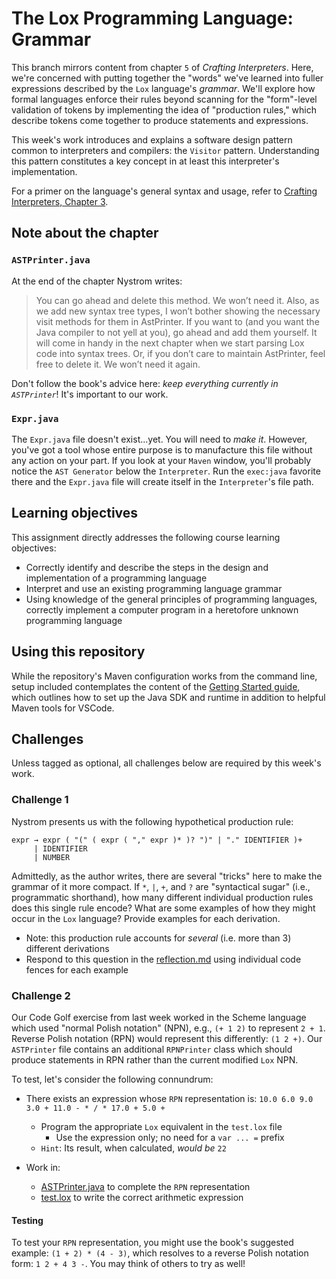 # The Lox Programming Language: Grammar

This branch mirrors content from chapter `5` of _Crafting Interpreters_. Here, we're concerned
with putting together the "words" we've learned into fuller expressions described by the `Lox`
language's _grammar_. We'll explore how formal languages enforce their rules beyond scanning
for the "form"-level validation of tokens by implementing the idea of "production rules," which
describe tokens come together to produce statements and expressions.

This week's work introduces and explains a software design pattern common to interpreters and
compilers: the `Visitor` pattern. Understanding this pattern constitutes a key concept in at
least this interpreter's implementation. 

For a primer on the language's general syntax and usage, refer to 
[Crafting Interpreters, Chapter 3](https://www.craftinginterpreters.com/the-lox-language.html).

## Note about the chapter

### `ASTPrinter.java`

At the end of the chapter Nystrom writes:

> You can go ahead and delete this method. We won’t need it. Also, as we add new syntax tree types, 
> I won’t bother showing the necessary visit methods for them in AstPrinter. If you want to (and you 
> want the Java compiler to not yell at you), go ahead and add them yourself. It will come in handy 
> in the next chapter when we start parsing Lox code into syntax trees. Or, if you don’t care to maintain 
> AstPrinter, feel free to delete it. We won’t need it again.

Don't follow the book's advice here: _keep everything currently in `ASTPrinter`_! It's important to our work.

### `Expr.java`

The `Expr.java` file doesn't exist...yet. You will need to _make it_. However, you've got a tool whose entire
purpose is to manufacture this file without any action on your part. If you look at your `Maven` window, you'll
probably notice the `AST Generator` below the `Interpreter`. Run the `exec:java` favorite
there and the `Expr.java` file will create itself in the `Interpreter`'s file path.

## Learning objectives

This assignment directly addresses the following course learning objectives:

* Correctly identify and describe the steps in the design and implementation of a programming language
* Interpret and use an existing programming language grammar
* Using knowledge of the general principles of programming languages, correctly implement a computer program in a heretofore unknown programming language

## Using this repository

While the repository's Maven configuration works from the command line, setup included contemplates
the content of the [Getting Started guide](wiki/Getting-Started), which outlines how to set
up the Java SDK and runtime in addition to helpful Maven tools for VSCode.

## Challenges

Unless tagged as optional, all challenges below are required by this week's work.

### Challenge 1

Nystrom presents us with the following hypothetical production rule:
```
expr → expr ( "(" ( expr ( "," expr )* )? ")" | "." IDENTIFIER )+
     | IDENTIFIER
     | NUMBER
```
Admittedly, as the author writes, there are several "tricks" here to make the grammar of it more compact.
If `*`, `|`, `+`, and `?` are "syntactical sugar" (i.e., programmatic shorthand), how many different 
individual production rules does this single rule encode? What are some examples of how they might occur
in the `Lox` language? Provide examples for each derivation.
* Note: this production rule accounts for _several_ (i.e. more than 3) different derivations
* Respond to this question in the [reflection.md](docs/reflection.md) using individual code fences
for each example

### Challenge 2

Our Code Golf exercise from last week worked in the Scheme language which used "normal Polish notation" 
(NPN), e.g., `(+ 1 2)` to represent `2 + 1`. Reverse Polish notation (RPN) would represent this differently: 
`(1 2 +)`. Our `ASTPrinter` file contains an additional `RPNPrinter` class which should produce statements 
in RPN rather than the current modified `Lox` NPN. 

To test, let's consider the following connundrum:
* There exists an expression whose `RPN` representation is: `10.0 6.0 9.0 3.0 + 11.0 - * / * 17.0 + 5.0 +`
  * Program the appropriate `Lox` equivalent in the `test.lox` file
    * Use the expression only; no need for a `var ... =` prefix
  * `Hint`: Its result, when calculated, _would be_ `22`

* Work in: 
  * [ASTPrinter.java](interpreter/src/main/java/com/interpreter/lox/ASTPrinter.java) to complete the `RPN` representation
  * [test.lox](interpreter/src/test/resources/test.lox) to write the correct arithmetic expression

#### Testing

To test your `RPN` representation, you might use the book's suggested example: `(1 + 2) * (4 - 3)`, which 
resolves to a reverse Polish notation form: `1 2 + 4 3 -`. You may think of others to try as well!

